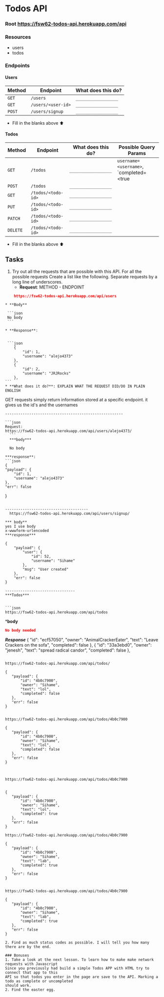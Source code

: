 # Todos API

### Root https://fsw62-todos-api.herokuapp.com/api

### Resources
* users
* todos

### Endpoints

#### Users
| Method | Endpoint           | What does this do? |
|--------|--------------------|--------------------|
| `GET`  | `/users`           | `_________________`|
| `GET`  | `/users/<user-id>` | `_________________`|
| `POST`  | `/users/signup`   | `_________________`|


* Fill in the blanks above :arrow_up: 

#### Todos
| Method   | Endpoint           | What does this do? | Possible Query Params |
|----------|--------------------|--------------------|-----------------------|
| `GET`    | `/todos`           | `_________________`| `username=<username>`, `completed=<true|false> `
| `POST`   | `/todos`           | `_________________`||
| `GET`    | `/todos/<todo-id>` | `_________________`||
| `PUT`    | `/todos/<todo-id>` | `_________________`||
| `PATCH`  | `/todos/<todo-id>` | `_________________`||
| `DELETE` | `/todos/<todo-id>` | `_________________`||

* Fill in the blanks above :arrow_up: 

## Tasks
1. Try out all the requests that are possible with this API. For all the possible requests Create a list like the following.
Separate requests by a long line of underscores.
    * **Request**: METHOD - ENDPOINT
```json
    https://fsw62-todos-api.herokuapp.com/api/users
```
    * **Body** 
    
     ```json
     No body
     ```

    * **Response**:
    

     ```json
        {
            "id": 1,
            "username": "alejo4373"
        },
        {
            "id": 2,
            "username": "JRJRocks"
        },
    ```
    * **What does it do?**: EXPLAIN WHAT THE REQUEST DID/DO IN PLAIN ENGLISH
  GET requests simply return information stored at a specific endpoint. 
  it gives us the id's and the usernames


    ------------------------------------------------------

    ```json
    Request:
    https://fsw62-todos-api.herokuapp.com/api/users/alejo4373/
      ```
      ***body***

      No body

    ***response**:
    ```json
    {
    "payload": {
        "id": 1,
        "username": "alejo4373"
    },
    "err": false
}
```

--------------------------------------
  https://fsw62-todos-api.herokuapp.com/api/users/signup/

*** body**
yes I use body
x-wwwform-urlencoded
***response***

{
    "payload": {
        "user": {
            "id": 52,
            "username": "Sihame"
        },
        "msg": "User created"
    },
    "err": false
}

--------------------------------
***Todos***


```json
https://fsw62-todos-api.herokuapp.com/api/todos
```
***body**
```json
No body needed
```
***Response***
{
            "id": "ecf57050",
            "owner": "AnimalCrackerEater",
            "text": "Leave Crackers on the sofa",
            "completed": false
        },
        {
            "id": "33a3ebd0",
            "owner": "jenesh",
            "text": "spread radical candor",
            "completed": false
        },
 ```

 https://fsw62-todos-api.herokuapp.com/api/todos/

{
    "payload": {
        "id": "4b0c7900",
        "owner": "Sihame",
        "text": "lol",
        "completed": false
    },
    "err": false
}


 https://fsw62-todos-api.herokuapp.com/api/todos/4b0c7900

{
    "payload": {
        "id": "4b0c7900",
        "owner": "Sihame",
        "text": "lol",
        "completed": false
    },
    "err": false
}



 https://fsw62-todos-api.herokuapp.com/api/todos/4b0c7900


{
    "payload": {
        "id": "4b0c7900",
        "owner": "Sihame",
        "text": "lol",
        "completed": true
    },
    "err": false
}

 https://fsw62-todos-api.herokuapp.com/api/todos/4b0c7900

{
    "payload": {
        "id": "4b0c7900",
        "owner": "Sihame",
        "text": "lab",
        "completed": true
    },
    "err": false
}


 https://fsw62-todos-api.herokuapp.com/api/todos/4b0c7900

{
    "payload": {
        "id": "4b0c7900",
        "owner": "Sihame",
        "text": "lab",
        "completed": true
    },
    "err": false
}

2. Find as much status codes as possible. I will tell you how many there are by the end.

### Bonuses
1. Take a look at the next lesson. To learn how to make make network requests with Javascript
Since you previously had build a simple Todos APP with HTML try to connect that app to this
API so that todos you enter in the page are save to the API. Marking a todo as complete or uncompleted
should work.
2. Find the easter egg.
